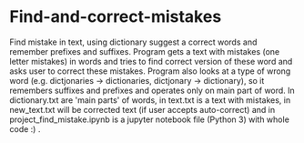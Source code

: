 # Find-and-correct-mistakes
Find mistake in text, using dictionary suggest a correct words and remember prefixes and suffixes.
Program gets a text with mistakes (one letter mistakes) in words and tries to find correct version of these word and asks
user to correct these mistakes. Program also looks at a type of wrong word (e.g. dictjonaries -> dictionaries, 
dictjonary -> dictionary), so it remembers suffixes and prefixes and operates only on main part of word. In dictionary.txt
are 'main parts' of words, in text.txt is a text with mistakes, in new_text.txt will be corrected text (if user accepts
auto-correct) and in project_find_mistake.ipynb is a jupyter notebook file (Python 3) with whole code :) .

